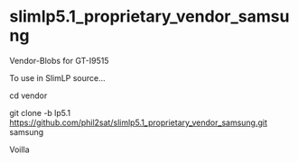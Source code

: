 # slimlp5.1_proprietary_vendor_samsung
Vendor-Blobs for GT-I9515

To use in SlimLP source...

cd vendor

git clone -b lp5.1 https://github.com/phil2sat/slimlp5.1_proprietary_vendor_samsung.git samsung

Voilla
